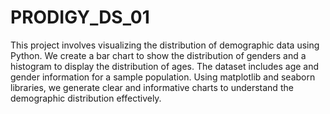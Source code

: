 # PRODIGY_DS_01
This project involves visualizing the distribution of demographic data using Python. 
We create a bar chart to show the distribution of genders and a histogram to display the distribution of ages. 
The dataset includes age and gender information for a sample population. 
Using matplotlib and seaborn libraries, we generate clear and informative charts to understand the demographic distribution effectively.
